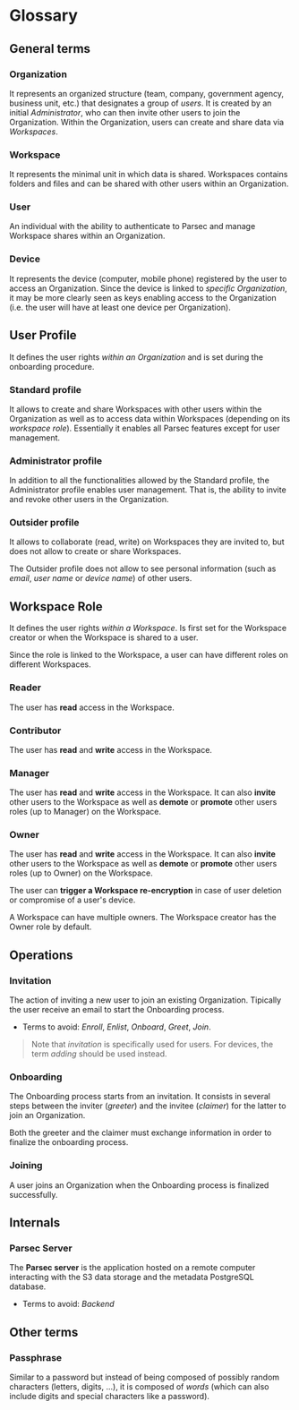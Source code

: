 <!-- Parsec Cloud (https://parsec.cloud) Copyright (c) BUSL-1.1 2016-present Scille SAS -->

# Glossary

## General terms

### Organization

It represents an organized structure (team, company, government agency, business unit, etc.) that designates a group of *users*. It is created by an initial *Administrator*, who can then invite other users to join the Organization. Within the Organization, users can create and share data via *Workspaces*.

### Workspace

It represents the minimal unit in which data is shared. Workspaces contains folders and files and can be shared with other users within an Organization.

### User

An individual with the ability to authenticate to Parsec and manage Workspace shares within an Organization.

### Device

It represents the device (computer, mobile phone) registered by the user to access an Organization. Since the device is linked to *specific Organization*, it may be more clearly seen as keys enabling access to the Organization (i.e. the user will have at least one device per Organization).

## User Profile

It defines the user rights *within an Organization* and is set during the onboarding procedure.

### Standard profile

It allows to create and share Workspaces with other users within the Organization as well as to access data within Workspaces (depending on its *workspace role*). Essentially it enables all Parsec features except for user management.

### Administrator profile

In addition to all the functionalities allowed by the Standard profile, the Administrator profile enables user management. That is, the ability to invite and revoke other users in the Organization.

### Outsider profile

It allows to collaborate (read, write) on Workspaces they are invited to, but does not allow to create or share Workspaces.

The Outsider profile does not allow to see personal information (such as *email*, *user name* or *device name*) of other users.

## Workspace Role

It defines the user rights *within a Workspace*. Is first set for the Workspace creator or when the Workspace is shared to a user.

Since the role is linked to the Workspace, a user can have different roles on different Workspaces.

### Reader

The user has **read** access in the Workspace.

### Contributor

The user has **read** and **write** access in the Workspace.

### Manager

The user has **read** and **write** access in the Workspace. It can also **invite** other users to the Workspace as well as **demote** or **promote** other users roles (up to Manager) on the Workspace.

### Owner

The user has **read** and **write** access in the Workspace. It can also **invite** other users to the Workspace as well as **demote** or **promote** other users roles (up to Owner) on the Workspace.

The user can **trigger a Workspace re-encryption** in case of user deletion or compromise of a user's device.

A Workspace can have multiple owners. The Workspace creator has the Owner role by default.

## Operations

### Invitation

The action of inviting a new user to join an existing Organization. Tipically the user receive an email to start the Onboarding process.

<!-- TODO: Confirm following terms to avoid -->
* Terms to avoid: *Enroll*, *Enlist*, *Onboard*, *Greet*, *Join*.

> Note that *invitation* is specifically used for users. For devices, the term *adding* should be used instead.

### Onboarding

The Onboarding process starts from an invitation. It consists in several steps between the inviter (*greeter*) and the invitee (*claimer*) for the latter to join an Organization.

Both the greeter and the claimer must exchange information in order to finalize the onboarding process.

### Joining

A user joins an Organization when the Onboarding process is finalized successfully.

## Internals

### Parsec Server

The **Parsec server** is the application hosted on a remote computer interacting with the S3 data storage and the metadata PostgreSQL database.

* Terms to avoid: *Backend*

## Other terms

### Passphrase

Similar to a password but instead of being composed of possibly random characters (letters, digits, ...), it is composed of *words* (which can also include digits and special characters like a password).
